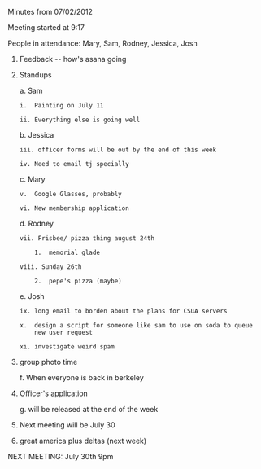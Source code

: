 Minutes from 07/02/2012

Meeting started at 9:17

People in attendance: Mary, Sam, Rodney, Jessica, Josh

1.  Feedback \-- how's asana going

2.  Standups

    a.  Sam

        i.  Painting on July 11

        ii. Everything else is going well

    b.  Jessica

        iii. officer forms will be out by the end of this week

        iv. Need to email tj specially

    c.  Mary

        v.  Google Glasses, probably

        vi. New membership application

    d.  Rodney

        vii. Frisbee/ pizza thing august 24th

            1.  memorial glade

        viii. Sunday 26th

            2.  pepe's pizza (maybe)

    e.  Josh

        ix. long email to borden about the plans for CSUA servers

        x.  design a script for someone like sam to use on soda to queue
            new user request

        xi. investigate weird spam

3.  group photo time

    f.  When everyone is back in berkeley

4.  Officer's application

    g.  will be released at the end of the week

5.  Next meeting will be July 30

6.  great america plus deltas (next week)

NEXT MEETING: July 30th 9pm
